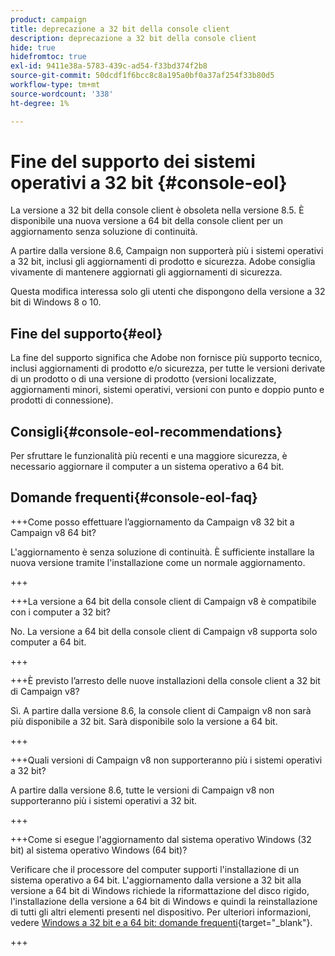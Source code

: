 ```yaml
---
product: campaign
title: deprecazione a 32 bit della console client
description: deprecazione a 32 bit della console client
hide: true
hidefromtoc: true
exl-id: 9411e38a-5783-439c-ad54-f33bd374f2b8
source-git-commit: 50dcdf1f6bcc8c8a195a0bf0a37af254f33b80d5
workflow-type: tm+mt
source-wordcount: '338'
ht-degree: 1%

---
```


# Fine del supporto dei sistemi operativi a 32 bit {#console-eol}

La versione a 32 bit della console client è obsoleta nella versione 8.5. È disponibile una nuova versione a 64 bit della console client per un aggiornamento senza soluzione di continuità.

A partire dalla versione 8.6, Campaign non supporterà più i sistemi operativi a 32 bit, inclusi gli aggiornamenti di prodotto e sicurezza. Adobe consiglia vivamente di mantenere aggiornati gli aggiornamenti di sicurezza.

Questa modifica interessa solo gli utenti che dispongono della versione a 32 bit di Windows 8 o 10.

## Fine del supporto{#eol}

La fine del supporto significa che Adobe non fornisce più supporto tecnico, inclusi aggiornamenti di prodotto e/o sicurezza, per tutte le versioni derivate di un prodotto o di una versione di prodotto (versioni localizzate, aggiornamenti minori, sistemi operativi, versioni con punto e doppio punto e prodotti di connessione).

## Consigli{#console-eol-recommendations}

Per sfruttare le funzionalità più recenti e una maggiore sicurezza, è necessario aggiornare il computer a un sistema operativo a 64 bit.

## Domande frequenti{#console-eol-faq}

+++Come posso effettuare l’aggiornamento da Campaign v8 32 bit a Campaign v8 64 bit?

L&#39;aggiornamento è senza soluzione di continuità. È sufficiente installare la nuova versione tramite l&#39;installazione come un normale aggiornamento.

+++

+++La versione a 64 bit della console client di Campaign v8 è compatibile con i computer a 32 bit?

No. La versione a 64 bit della console client di Campaign v8 supporta solo computer a 64 bit.

+++

+++È previsto l’arresto delle nuove installazioni della console client a 32 bit di Campaign v8?

Sì. A partire dalla versione 8.6, la console client di Campaign v8 non sarà più disponibile a 32 bit. Sarà disponibile solo la versione a 64 bit.

+++

+++Quali versioni di Campaign v8 non supporteranno più i sistemi operativi a 32 bit?

A partire dalla versione 8.6, tutte le versioni di Campaign v8 non supporteranno più i sistemi operativi a 32 bit.

+++

+++Come si esegue l&#39;aggiornamento dal sistema operativo Windows (32 bit) al sistema operativo Windows (64 bit)?

Verificare che il processore del computer supporti l&#39;installazione di un sistema operativo a 64 bit. L&#39;aggiornamento dalla versione a 32 bit alla versione a 64 bit di Windows richiede la riformattazione del disco rigido, l&#39;installazione della versione a 64 bit di Windows e quindi la reinstallazione di tutti gli altri elementi presenti nel dispositivo. Per ulteriori informazioni, vedere [Windows a 32 bit e a 64 bit: domande frequenti](https://support.microsoft.com/en-us/windows/32-bit-and-64-bit-windows-frequently-asked-questions-c6ca9541-8dce-4d48-0415-94a3faa2e13d){target="_blank"}.

+++

<!--
+++ How do I check if I am on a 32-bit computer or 64-bit?

**WINDOWS 10 AND WINDOWS 8.1**

1. Click the **Start** button, then select **Settings** > **System** > **About**.
1. Under **Device specifications**, see **System type**.

**WINDOWS 7**
1. Select the **Start** button, right-click **Computer** and select **Properties**.
1. Under **System**, see the system type.

For more information, see [32-bit and 64-bit Windows: Frequently asked questions](https://support.microsoft.com/en-us/windows/32-bit-and-64-bit-windows-frequently-asked-questions-c6ca9541-8dce-4d48-0415-94a3faa2e13d){target="_blank"}.

+++
-->
